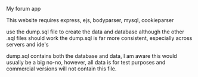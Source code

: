 My forum app

This website requires express, ejs, bodyparser, mysql, cookieparser

use the dump.sql file to create the data and database
although the other .sql files should work the dump.sql
is far more consistent, especially across servers and ide's

dump.sql contains both the database and data, I am aware this would usually be a big no-no, however, all data is for test purposes and commercial versions will not contain this file.
